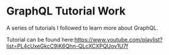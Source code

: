 # GraphQL Tutorial Work
A series of tutorials I followed to learn more about GraphQL.

Tutorial can be found here:https://www.youtube.com/playlist?list=PL4cUxeGkcC9iK6Qhn-QLcXCXPQUov1U7f

